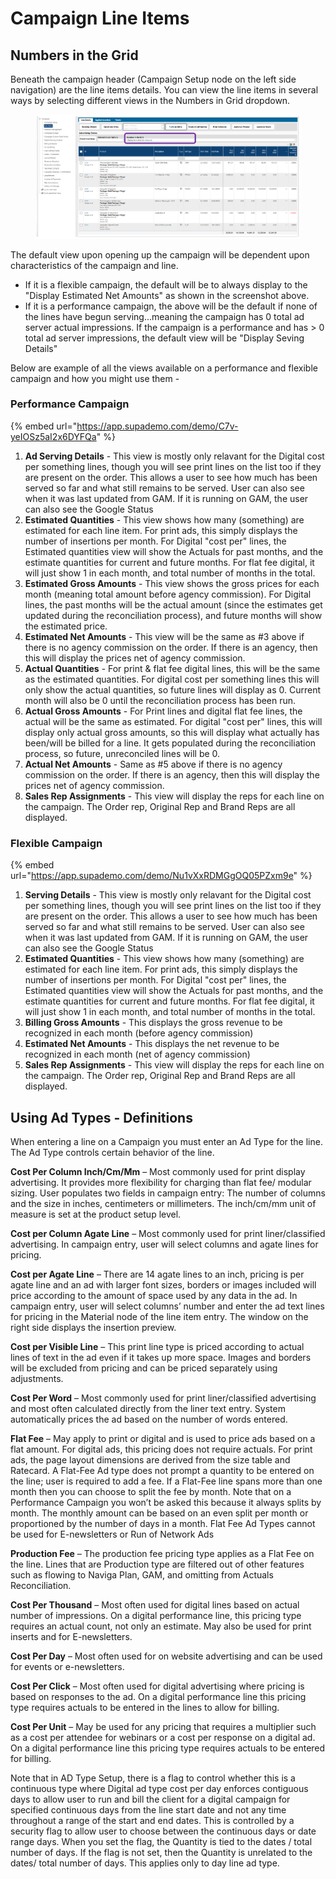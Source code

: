 # Campaign Line Items

## Numbers in the Grid

Beneath the campaign header (Campaign Setup node on the left side navigation) are the line items details. You can view the line items in several ways by selecting different views in the Numbers in Grid dropdown.

<figure><img src="../../../../.gitbook/assets/image (78) (1).png" alt=""><figcaption></figcaption></figure>

The default view upon opening up the campaign will be dependent upon characteristics of the campaign and line.

* If it is a flexible campaign, the default will be to always display to the "Display Estimated Net Amounts" as shown in the screenshot above.
* If it is a performance campaign, the above will be the default if none of the lines have begun serving...meaning the campaign has 0 total ad server actual impressions. If the campaign is a performance and has > 0 total ad server impressions, the default view will be "Display Seving Details"

Below are example of all the views available on a performance and flexible campaign and how you might use them -

### Performance Campaign

{% embed url="https://app.supademo.com/demo/C7v-yeIOSz5aI2x6DYFQa" %}

1. **Ad Serving Details** - This view is mostly only relavant for the Digital cost per something lines, though you will see print lines on the list too if they are present on the order. This allows a user to see how much has been served so far and what still remains to be served. User can also see when it was last updated from GAM. If it is running on GAM, the user can also see the Google Status
2. **Estimated Quantities** - This view shows how many (something) are estimated for each line item. For print ads, this simply displays the number of insertions per month. For Digital "cost per" lines, the Estimated quantities view will show the Actuals for past months, and the estimate quantities for current and future months. For flat fee digital, it will just show 1 in each month, and total number of months in the total.
3. **Estimated Gross Amounts** - This view shows the gross prices for each month (meaning total amount before agency commission). For Digital lines, the past months will be the actual amount (since the estimates get updated during the reconciliation process), and future months will show the estimated price.
4. **Estimated Net Amounts** - This view will be the same as #3 above if there is no agency commission on the order. If there is an agency, then this will display the prices net of agency commission.
5. **Actual Quantities** - For print & flat fee digital lines, this will be the same as the estimated quantities. For digital cost per something lines this will only show the actual quantities, so future lines will display as 0. Current month will also be 0 until the reconciliation process has been run.
6. **Actual Gross Amounts** - For Print lines and digital flat fee lines, the actual will be the same as estimated. For digital "cost per" lines, this will display only actual gross amounts, so this will display what actually has been/will be billed for a line. It gets populated during the reconciliation process, so future, unreconciled lines will be 0.
7. **Actual Net Amounts** - Same as #5 above if there is no agency commission on the order. If there is an agency, then this will display the prices net of agency commission.
8. **Sales Rep Assignments** - This view will display the reps for each line on the campaign. The Order rep, Original Rep and Brand Reps are all displayed.

### Flexible Campaign

{% embed url="https://app.supademo.com/demo/Nu1vXxRDMGgOQ05PZxm9e" %}

1. **Serving Details** - This view is mostly only relavant for the Digital cost per something lines, though you will see print lines on the list too if they are present on the order. This allows a user to see how much has been served so far and what still remains to be served. User can also see when it was last updated from GAM. If it is running on GAM, the user can also see the Google Status
2. **Estimated Quantities** - This view shows how many (something) are estimated for each line item. For print ads, this simply displays the number of insertions per month. For Digital "cost per" lines, the Estimated quantities view will show the Actuals for past months, and the estimate quantities for current and future months. For flat fee digital, it will just show 1 in each month, and total number of months in the total.
3. **Billing Gross Amounts** - This displays the gross revenue to be recognized in each month (before agency commission)
4. **Estimated Net Amounts** - This displays the net revenue to be recognized in each month (net of agency commission)
5. **Sales Rep Assignments** - This view will display the reps for each line on the campaign. The Order rep, Original Rep and Brand Reps are all displayed.

## Using Ad Types - Definitions <a href="#_toc111556100" id="_toc111556100"></a>

When entering a line on a Campaign you must enter an Ad Type for the line. The Ad Type controls certain behavior of the line.&#x20;

**Cost Per Column Inch/Cm/Mm** – Most commonly used for print display advertising. It provides more flexibility for charging than flat fee/ modular sizing. User populates two fields in campaign entry: The number of columns and the size in inches, centimeters or millimeters. The inch/cm/mm unit of measure is set at the product setup level.

**Cost per Column Agate Line** – Most commonly used for print liner/classified advertising. In campaign entry, user will select columns and agate lines for pricing.

**Cost per Agate Line** – There are 14 agate lines to an inch, pricing is per agate line and an ad with larger font sizes, borders or images included will price according to the amount of space used by any data in the ad. In campaign entry, user will select columns’ number and enter the ad text lines for pricing in the Material node of the line item entry. The window on the right side displays the insertion preview.

**Cost per Visible Line** – This print line type is priced according to actual lines of text in the ad even if it takes up more space. Images and borders will be excluded from pricing and can be priced separately using adjustments.

**Cost Per Word** – Most commonly used for print liner/classified advertising and most often calculated directly from the liner text entry. System automatically prices the ad based on the number of words entered.

**Flat Fee** – May apply to print or digital and is used to price ads based on a flat amount. For digital ads, this pricing does not require actuals. For print ads, the page layout dimensions are derived from the size table and Ratecard. A Flat-Fee Ad type does not prompt a quantity to be entered on the line; user is required to add a fee. If a Flat-Fee line spans more than one month then you can choose to split the fee by month. Note that on a Performance Campaign you won’t be asked this because it always splits by month. The monthly amount can be based on an even split per month or proportioned by the number of days in a month. Flat Fee Ad Types cannot be used for E-newsletters or Run of Network Ads

**Production Fee** – The production fee pricing type applies as a Flat Fee on the line. Lines that are Production type are filtered out of other features such as flowing to Naviga Plan, GAM, and omitting from Actuals Reconciliation.

**Cost Per Thousand** – Most often used for digital lines based on actual number of impressions. On a digital performance line, this pricing type requires an actual count, not only an estimate. May also be used for print inserts and for E-newsletters.

**Cost Per Day** – Most often used for on website advertising and can be used for events or e-newsletters.

**Cost Per Click** – Most often used for digital advertising where pricing is based on responses to the ad. On a digital performance line this pricing type requires actuals to be entered in the lines to allow for billing.

**Cost Per Unit** – May be used for any pricing that requires a multiplier such as a cost per attendee for webinars or a cost per response on a digital ad. On a digital performance line this pricing type requires actuals to be entered for billing.

Note that in AD Type Setup, there is a flag to control whether this is a continuous type where Digital ad type cost per day enforces contiguous days to allow user to run and bill the client for a digital campaign for specified continuous days from the line start date and not any time throughout a range of the start and end dates. This is controlled by a security flag to allow user to choose between the continuous days or date range days. When you set the flag, the Quantity is tied to the dates / total number of days. If the flag is not set, then the Quantity is unrelated to the dates/ total number of days. This applies only to day line ad type.
